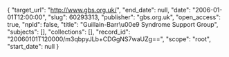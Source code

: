 {
  "target_url": "http://www.gbs.org.uk/", 
  "end_date": null, 
  "date": "2006-01-01T12:00:00", 
  "slug": 60293313, 
  "publisher": "gbs.org.uk", 
  "open_access": true, 
  "npld": false, 
  "title": "Guillain-Barr\u00e9 Syndrome Support Group", 
  "subjects": [], 
  "collections": [], 
  "record_id": "20060101T120000/m3qbpyJLb+CDGgNS7waUZg==", 
  "scope": "root", 
  "start_date": null
}

